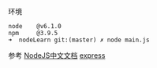 环境
```
node    @v6.1.0
npm     @3.9.5
➜  nodeLearn git:(master) ✗ node main.js
```


参考
[NodeJS中文文档](https://0532.gitbooks.io/nodejs/content/synopsis/README.html)
[express](http://expressjs.jser.us/)
